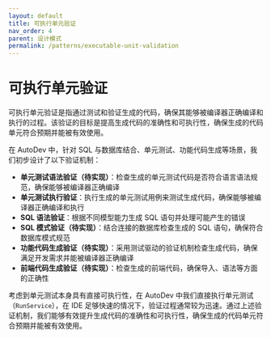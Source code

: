 ```yaml
---
layout: default
title: 可执行单元验证
nav_order: 4
parent: 设计模式
permalink: /patterns/executable-unit-validation
---
```


# 可执行单元验证

可执行单元验证是指通过测试和验证生成的代码，确保其能够被编译器正确编译和执行的过程。该验证的目标是提高生成代码的准确性和可执行性，确保生成的代码单元符合预期并能被有效使用。

在 AutoDev 中，针对 SQL 与数据库结合、单元测试、功能代码生成等场景，我们初步设计了以下验证机制：

- **单元测试语法验证（待实现）**：检查生成的单元测试代码是否符合语言语法规范，确保能够被编译器正确编译
- **单元测试执行验证**：执行生成的单元测试用例来测试生成代码，确保能够被编译器正确编译和执行
- **SQL 语法验证**：根据不同模型能力生成 SQL 语句并处理可能产生的错误
- **SQL 模式验证（待实现）**：结合连接的数据库检查生成的 SQL 语句，确保符合数据库模式规范
- **功能代码生成验证（待实现）**：采用测试驱动的验证机制检查生成代码，确保满足开发需求并能被编译器正确编译
- **前端代码生成验证（待实现）**：检查生成的前端代码，确保导入、语法等方面的正确性

考虑到单元测试本身具有直接可执行性，在 AutoDev 中我们直接执行单元测试（`RunService`），在 IDE 足够快速的情况下，验证过程通常较为迅速。通过上述验证机制，我们能够有效提升生成代码的准确性和可执行性，确保生成的代码单元符合预期并能被有效使用。
